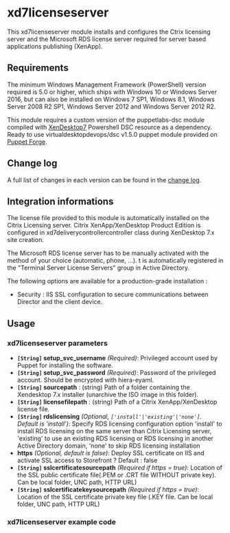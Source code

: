 # xd7licenseserver #

This xd7licenseserver module installs and configures the Ctrix licensing server and the Microsoft RDS license server required for server based applications publishing (XenApp).

## Requirements ##
The minimum Windows Management Framework (PowerShell) version required is 5.0 or higher, which ships with Windows 10 or Windows Server 2016, but can also be installed on Windows 7 SP1, Windows 8.1, Windows Server 2008 R2 SP1, Windows Server 2012 and Windows Server 2012 R2.

This module requires a custom version of the puppetlabs-dsc module compiled with [XenDesktop7](https://github.com/VirtualEngine/XenDesktop7) Powershell DSC resource as a dependency. Ready to use virtualdesktopdevops/dsc v1.5.0 puppet module provided on [Puppet Forge](https://forge.puppet.com/virtualdesktopdevops/dsc).

## Change log ##
A full list of changes in each version can be found in the [change log](CHANGELOG.md).

## Integration informations ##
The license file provided to this module is automatically installed on the Citrix Licensing server. Citrix XenApp/XenDesktop Product Edition is configured in xd7deliverycontrollercontroller class during XenDesktop 7.x site creation.

The Microsoft RDS license server has to be manually activated with the method of your choice (automatic, phone, ...). t is automatically registered in the "Terminal Server License Servers" group in Active Directory.

The following options are available for a production-grade installation :
- Security : IIS SSL configuration to secure communications between Director and the client device.

## Usage ##
### xd7licenseserver parameters ###

- **`[String]` setup_svc_username** _(Required)_: Privileged account used by Puppet for installing the software.
- **`[String]` setup_svc_password** _(Required)_: Password of the privileged account. Should be encrypted with hiera-eyaml.
- **`[String]` sourcepath** : (string) Path of a folder containing the Xendesktop 7.x installer (unarchive the ISO image in this folder).
- **`[String]` licensefilepath** : (string) Path of a Citrix XenApp/XenDesktop license file.
- **`[String]` rdslicensing** _(Optional, `['install'|'existing'|'none']`. Default is 'install')_: Specify RDS licensing configuration option 'install' to install RDS licensing on the same server than Citrix Licensing server, 'existing' to use an existing RDS licensing or RDS licensing in another Active Directory domain, 'none' to skip RDS licensing installation
- **https** _(Optional, default is false)_: Deploy SSL certificate on IIS and activate SSL access to Storefront ? Default : false
- **`[String]` sslcertificatesourcepath** _(Required if https = true)_: Location of the SSL public certificate file(.PEM or .CRT file WITHOUT private key). Can be local folder, UNC path, HTTP URL)
- **`[String]` sslcertificatekeysourcepath** _(Required if https = true)_: Location of the SSL certificate private key file (.KEY file. Can be local folder, UNC path, HTTP URL)

### xd7licenseserver example code ###
~~~puppet

~~~
